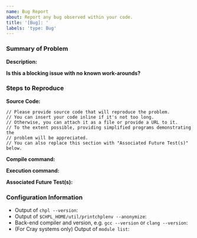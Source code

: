 ```yaml
---
name: Bug Report
about: Report any bug observed within your code.
title: '[Bug]: '
labels: 'type: Bug'
---
```


### Summary of Problem

**Description:**
<!--
What behavior did you observe when encountering this issue?
What behavior did you expect to observe?
-->

**Is this a blocking issue with no known work-arounds?**
<!-- Answer 'yes', 'no' or 'I don't know'. -->

### Steps to Reproduce

**Source Code:**

```chapel
// Please provide source code that will reproduce the problem.
// You can insert your code inline if it's not too long.
// Otherwise, you can attach it as a file or provide a URL to it.
// To the extent possible, providing simplified programs demonstrating the
// problem will be appreciated.
// You can also replace this section with "Associated Future Test(s)" below.
```

**Compile command:**
<!-- e.g. `chpl foo.chpl` -->

**Execution command:**
<!--
e.g. `./foo -nl 4`
If an input file is required, include it as well.
-->

**Associated Future Test(s):**
<!--
Are there any tests in Chapel's test system that demonstrate this issue?
e.g. [`test/path/to/foo.chpl`](
      https://github.com/chapel-lang/chapel/blob/main/test/path/to/foo.chpl
      ) #1234
-->

### Configuration Information

- Output of `chpl --version`:
- Output of `$CHPL_HOME/util/printchplenv --anonymize`:
  <!--
  When `$CHPL_HOME` is not set, you can use `chpl --print-chpl-settings`
  instead, though be aware that this does not anonymize the output (yet)
  -->
- Back-end compiler and version, e.g. `gcc --version` or `clang --version`:
- (For Cray systems only) Output of `module list`:
